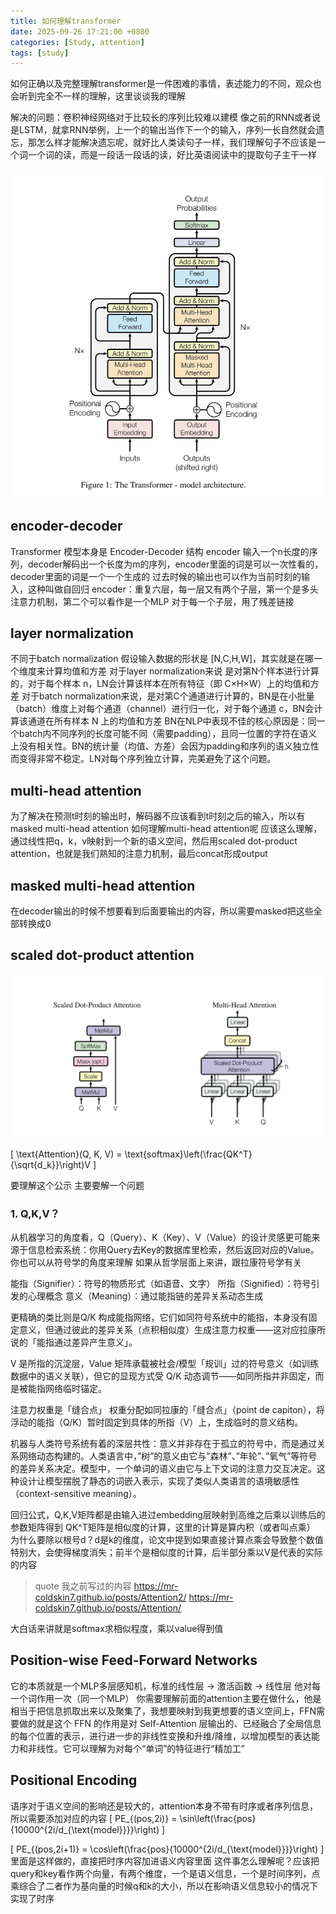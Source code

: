 ```yaml
---
title: 如何理解transformer
date: 2025-09-26 17:21:00 +0800
categories: [Study, attention]
tags: [study]
---
```

如何正确以及完整理解transformer是一件困难的事情，表述能力的不同，观众也会听到完全不一样的理解，这里谈谈我的理解

解决的问题：卷积神经网络对于比较长的序列比较难以建模
像之前的RNN或者说是LSTM，就拿RNN举例，上一个的输出当作下一个的输入，序列一长自然就会遗忘，那怎么样才能解决遗忘呢，就好比人类读句子一样，我们理解句子不应该是一个词一个词的读，而是一段话一段话的读，好比英语阅读中的提取句子主干一样

![alt text](/assets/image-15.png)

## encoder-decoder
Transformer 模型本身是 Encoder-Decoder 结构
encoder 输入一个n长度的序列，decoder解码出一个长度为m的序列，encoder里面的词是可以一次性看的，decoder里面的词是一个一个生成的
过去时候的输出也可以作为当前时刻的输入，这种叫做自回归
encoder：重复六层，每一层又有两个子层，第一个是多头注意力机制，第二个可以看作是一个MLP
对于每一个子层，用了残差链接

## layer normalization
不同于batch normalization
假设输入数据的形状是 [N,C,H,W]，其实就是在哪一个维度来计算均值和方差
对于layer normalization来说 是对第N个样本进行计算的，对于每个样本 n，LN会计算该样本在所有特征（即 C×H×W）上的均值和方差
对于batch normalization来说，是对第C个通道进行计算的，BN是在小批量（batch）维度上对每个通道（channel）进行归一化，对于每个通道 c，BN会计算该通道在所有样本 N 上的均值和方差
BN在NLP中表现不佳的核心原因是：​​同一个batch内不同序列的长度可能不同（需要padding），且同一位置的字符在语义上没有相关性​​。BN的统计量（均值、方差）会因为padding和序列的语义独立性而变得非常不稳定。LN对每个序列独立计算，完美避免了这个问题。

## multi-head attention
为了解决在预测t时刻的输出时，解码器不应该看到t时刻之后的输入，所以有masked multi-head attention
如何理解multi-head attention呢
应该这么理解，通过线性把q，k，v映射到一个新的语义空间，然后用scaled dot-product attention，也就是我们熟知的注意力机制，最后concat形成output

## masked multi-head attention
在decoder输出的时候不想要看到后面要输出的内容，所以需要masked把这些全部转换成0

## scaled dot-product attention
![alt text](/assets/image-16.png)

\[
\text{Attention}(Q, K, V) = \text{softmax}\left(\frac{QK^T}{\sqrt{d_k}}\right)V
\]

要理解这个公示 主要要解一个问题
### 1. Q,K,V？
从机器学习的角度看，Q（Query）、K（Key）、V（Value）的设计灵感更可能来源于​​信息检索系统​​：你用Query去Key的数据库里检索，然后返回对应的Value。
你也可以从符号学的角度来理解
如果从哲学层面上来讲，跟拉康符号学有关

能指（Signifier）：符号的物质形式（如语音、文字） 所指（Signified）：符号引发的心理概念 意义（Meaning）：通过能指链的差异关系动态生成

更精确的类比则是Q/K 构成能指网络，它们如同符号系统中的能指，本身没有固定意义，但通过彼此的差异关系（点积相似度）生成注意力权重——这对应拉康所说的「能指通过差异产生意义」。

V 是所指的沉淀层，Value 矩阵承载被社会/模型「规训」过的符号意义（如训练数据中的语义关联），但它的显现方式受 Q/K 动态调节——如同所指并非固定，而是被能指网络临时锚定。

注意力权重是「缝合点」 权重分配如同拉康的「缝合点」（point de capiton），将浮动的能指（Q/K）暂时固定到具体的所指（V）上，生成临时的意义结构。

机器与人类符号系统有着的深层共性：意义并非存在于孤立的符号中，而是通过关系网络动态构建的。人类语言中，”树”的意义由它与”森林”、”年轮”、”氧气”等符号的差异关系决定。模型中，一个单词的语义由它与上下文词的注意力交互决定。这种设计让模型摆脱了静态的词嵌入表示，实现了类似人类语言的语境敏感性（context-sensitive meaning）。

回归公式，Q,K,V矩阵都是由输入进过embedding层映射到高维之后乘以训练后的参数矩阵得到 QK^T矩阵是相似度的计算，这里的计算是算内积（或者叫点乘） 为什么要除以根号d？d是k的维度，论文中提到如果直接计算点乘会导致整个数值特别大，会使得梯度消失；前半个是相似度的计算，后半部分乘以V是代表的实际的内容
> quote 我之前写过的内容 https://mr-coldskin7.github.io/posts/Attention2/
> https://mr-coldskin7.github.io/posts/Attention/

大白话来讲就是softmax求相似程度，乘以value得到值

## Position-wise Feed-Forward Networks
它的本质就是一个MLP多层感知机，标准的线性层 -> 激活函数 -> 线性层​​
他对每一个词作用一次（同一个MLP）
你需要理解前面的attention主要在做什么，他是相当于把信息抓取出来以及聚集了，我想要映射到我更想要的语义空间上，FFN需要做的就是这个
FFN 的作用是对 Self-Attention 层输出的、已经融合了全局信息的每个位置的表示，进行进一步的非线性变换和升维/降维，以增加模型的表达能力和非线性。它可以理解为对每个“单词”的特征进行“精加工”

## Positional Encoding
语序对于语义空间的影响还是较大的，attention本身不带有时序或者序列信息，所以需要添加对应的内容
\[ PE_{(pos,2i)} = \sin\left(\frac{pos}{10000^{2i/d_{\text{model}}}}\right) \]

\[ PE_{(pos,2i+1)} = \cos\left(\frac{pos}{10000^{2i/d_{\text{model}}}}\right) \]
里面是这样做的，直接把时序内容加进语义内容里面
这件事怎么理解呢？应该把query和key看作两个向量，有两个维度，一个是语义信息，一个是时间序列，点乘综合了二者作为基向量的时候q和k的大小，所以在影响语义信息较小的情况下实现了时序